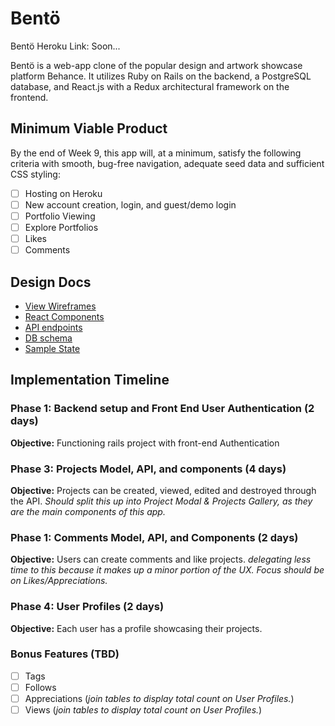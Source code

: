 # Bentö

Bentö Heroku Link: Soon...


Bentö is a web-app clone of the popular design and artwork showcase platform Behance. It utilizes Ruby on Rails on the backend, a PostgreSQL database, and React.js with a Redux architectural framework on the frontend.  

## Minimum Viable Product

By the end of Week 9, this app will, at a minimum, satisfy the
following criteria with smooth, bug-free navigation, adequate seed data and sufficient CSS styling:

- [ ] Hosting on Heroku
- [ ] New account creation, login, and guest/demo login
- [ ] Portfolio Viewing
- [ ] Explore Portfolios
- [ ] Likes
- [ ] Comments

## Design Docs
* [View Wireframes][wireframes]
* [React Components][components]
* [API endpoints][api-endpoints]
* [DB schema][schema]
* [Sample State][sample-state]

[wireframes]: wireframes
[components]: components.md
[sample-state]: sample-state.md
[api-endpoints]: api-endpoints.md
[schema]: schema.md  


## Implementation Timeline

### Phase 1: Backend setup and Front End User Authentication (2 days)

**Objective:** Functioning rails project with front-end Authentication

### Phase 3: Projects Model, API, and components (4 days)

**Objective:** Projects can be created, viewed, edited and destroyed through the API. *Should split this up into Project Modal & Projects Gallery, as they are the main components of this app.*

### Phase 1: Comments Model, API, and Components (2 days)

**Objective:** Users can create comments and like projects. *delegating less time to this because it makes up a minor portion of the UX. Focus should be on Likes/Appreciations.*

### Phase 4: User Profiles (2 days)

**Objective:** Each user has a profile showcasing their projects.

### Bonus Features (TBD)
- [ ] Tags
- [ ] Follows
- [ ] Appreciations (*join tables to display total count on User Profiles.*)
- [ ] Views (*join tables to display total count on User Profiles.*)
